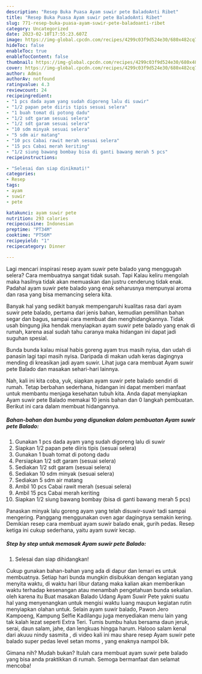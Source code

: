 ```yaml
---
description: "Resep Buka Puasa Ayam suwir pete BaladoAnti Ribet"
title: "Resep Buka Puasa Ayam suwir pete BaladoAnti Ribet"
slug: 771-resep-buka-puasa-ayam-suwir-pete-baladoanti-ribet
category: Uncategorized
date: 2023-02-10T17:55:23.607Z
image: https://img-global.cpcdn.com/recipes/4299c03f9d524e30/680x482cq70/ayam-suwir-pete-balado-foto-resep-utama.jpg
hideToc: false
enableToc: true
enableTocContent: false
thumbnail: https://img-global.cpcdn.com/recipes/4299c03f9d524e30/680x482cq70/ayam-suwir-pete-balado-foto-resep-utama.jpg
cover: https://img-global.cpcdn.com/recipes/4299c03f9d524e30/680x482cq70/ayam-suwir-pete-balado-foto-resep-utama.jpg
author: Admin
authorAv: notfound
ratingvalue: 4.3
reviewcount: 24
recipeingredient:
- "1 pcs dada ayam yang sudah digoreng lalu di suwir"
- "1/2 papan pete diiris tipis sesuai selera"
- "1 buah tomat di potong dadu"
- "1/2 sdt garam sesuai selera"
- "1/2 sdt garam sesuai selera"
- "10 sdm minyak sesuai selera"
- "5 sdm air matang"
- "10 pcs Cabai rawit merah sesuai selera"
- "15 pcs Cabai merah keriting"
- "1/2 siung bawang bombay bisa di ganti bawang merah 5 pcs"
recipeinstructions:

- "Selesai dan siap dinikmati!"
categories:
- Resep
tags:
- ayam
- suwir
- pete

katakunci: ayam suwir pete 
nutrition: 293 calories
recipecuisine: Indonesian
preptime: "PT34M"
cooktime: "PT56M"
recipeyield: "1"
recipecategory: Dinner

---
```



Lagi mencari inspirasi resep ayam suwir pete balado yang menggugah selera? Cara membuatnya sangat tidak susah. Tapi Kalau keliru mengolah maka hasilnya tidak akan memuaskan dan justru cenderung tidak enak. Padahal ayam suwir pete balado yang enak seharusnya mempunyai aroma dan rasa yang bisa memancing selera kita.


Banyak hal yang sedikit banyak mempengaruhi kualitas rasa dari ayam suwir pete balado, pertama dari jenis bahan, kemudian pemilihan bahan segar dan bagus, sampai cara membuat dan menghidangkannya. Tidak usah bingung jika hendak menyiapkan ayam suwir pete balado yang enak di rumah, karena asal sudah tahu caranya maka hidangan ini dapat jadi suguhan spesial.

Bunda bunda kalau misal habis goreng ayam trus masih nyisa, dan udah di panasin lagi tapi masih nyisa. Daripada di makan udah keras dagingnya mending di kreasikan jadi ayam suwir. Lihat juga cara membuat Ayam suwir pete Balado dan masakan sehari-hari lainnya.


Nah, kali ini kita coba, yuk, siapkan ayam suwir pete balado sendiri di rumah. Tetap berbahan sederhana, hidangan ini dapat memberi manfaat untuk membantu menjaga kesehatan tubuh kita. Anda dapat menyiapkan Ayam suwir pete Balado memakai 10 jenis bahan dan 0 langkah pembuatan. Berikut ini cara dalam membuat hidangannya.

<!--inarticleads1-->

##### Bahan-bahan dan bumbu yang digunakan dalam pembuatan Ayam suwir pete Balado:

1. Gunakan 1 pcs dada ayam yang sudah digoreng lalu di suwir
1. Siapkan 1/2 papan pete diiris tipis (sesuai selera)
1. Gunakan 1 buah tomat di potong dadu
1. Persiapkan 1/2 sdt garam (sesuai selera)
1. Sediakan 1/2 sdt garam (sesuai selera)
1. Sediakan 10 sdm minyak (sesuai selera)
1. Sediakan 5 sdm air matang
1. Ambil 10 pcs Cabai rawit merah (sesuai selera)
1. Ambil 15 pcs Cabai merah keriting
1. Siapkan 1/2 siung bawang bombay (bisa di ganti bawang merah 5 pcs)


Panaskan minyak lalu goreng ayam yang telah disuwir-suwir tadi sampai mengering. Panggang menggunakan oven agar dagingnya semakin kering. Demikian resep cara membuat ayam suwir balado enak, gurih pedas. Resep ketiga ini cukup sederhana, yaitu ayam suwir kecap. 

<!--inarticleads2-->

##### Step by step untuk memasak Ayam suwir pete Balado:


1. Selesai dan siap dihidangkan!

Cukup gunakan bahan-bahan yang ada di dapur dan lemari es untuk membuatnya. Setiap hari bunda mungkin disibukkan dengan kegiatan yang menyita waktu, di waktu hari libur datang maka kalian akan memberikan waktu terhadap kesenangan atau menambah pengetahuan bunda sekalian. oleh karena itu Buat masakan Balado Udang Ayam Suwir Pete yakni suatu hal yang menyenangkan untuk mengisi waktu luang maupun kegiatan rutin menyiapkan olahan untuk. Selain ayam suwir balado, Pawon Jero Kampoeng, Kampung Selfie Kadilangu juga menyediakan menu lain yang tak kalah lezat seperti Extra Teri. Tumis bumbu halus bersama daun jeruk, serai, daun salam, jahe, dan lengkuas hingga harum. Halooo salam kenal dari akuuu nindy sasmita , di video kali ini mau share resep Ayam suwir pete balado super pedas level setan moms , yang enaknya nampol bik. 

Gimana nih? Mudah bukan? Itulah cara membuat ayam suwir pete balado yang bisa anda praktikkan di rumah. Semoga bermanfaat dan selamat mencoba!
